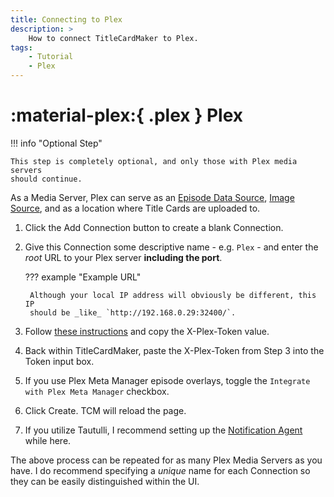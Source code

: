 ```yaml
---
title: Connecting to Plex
description: >
    How to connect TitleCardMaker to Plex.
tags:
    - Tutorial
    - Plex
---
```


# :material-plex:{ .plex } Plex

!!! info "Optional Step"

    This step is completely optional, and only those with Plex media servers
    should continue.

As a Media Server, Plex can serve as an
[Episode Data Source](../../user_guide/settings.md#episode-data-source),
[Image Source](../../user_guide/settings.md#image-source-priority), and as a
location where Title Cards are uploaded to.

1. Click the <span class="example md-button">Add Connection</span> button to
create a blank Connection.

2. Give this Connection some descriptive name - e.g. `Plex` - and enter the
_root_ URL to your Plex server __including the port__.

    ??? example "Example URL"

        Although your local IP address will obviously be different, this IP
        should be _like_ `http://192.168.0.29:32400/`.

3. Follow [these instructions](https://support.plex.tv/articles/204059436-finding-an-authentication-token-x-plex-token/) and copy the
X-Plex-Token value.

4. Back within TitleCardMaker, paste the X-Plex-Token from Step 3 into the Token
input box.

5. If you use Plex Meta Manager episode overlays, toggle the `Integrate with
Plex Meta Manager` checkbox.

6. Click <span class="example md-button">Create</span>. TCM will reload the
page.

7. If you utilize Tautulli, I recommend setting up the
[Notification Agent](./tautulli.md) while here.

The above process can be repeated for as many Plex Media Servers as you have. I
do recommend specifying a _unique_ name for each Connection so they can be
easily distinguished within the UI.
